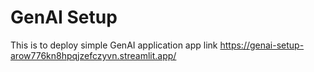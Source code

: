 # GenAI Setup
This is to deploy simple GenAI application
app link https://genai-setup-arow776kn8hpqjzefczyvn.streamlit.app/
